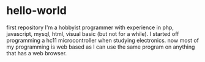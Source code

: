 # hello-world
first repository
I'm a hobbyist programmer with experience in php, javascript, mysql, html, visual basic (but not for a while).
I started off programming a hc11 microcontroller when studying electronics.
now most of my programming is web based as I can use the same program on anything that has a web browser.
